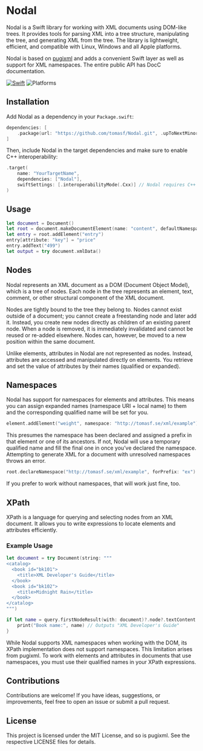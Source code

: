 # Nodal

Nodal is a Swift library for working with XML documents using DOM-like trees. It provides tools for parsing XML into a tree structure, manipulating the tree, and generating XML from the tree. The library is lightweight, efficient, and compatible with Linux, Windows and all Apple platforms.

Nodal is based on [pugixml](https://github.com/zeux/pugixml) and adds a convenient Swift layer as well as support for XML namespaces. The entire public API has DocC documentation.

[![Swift](https://github.com/tomasf/Nodal/actions/workflows/swift.yml/badge.svg)](https://github.com/tomasf/Nodal/actions/workflows/swift.yml) ![Platforms](https://img.shields.io/badge/Platforms-macOS_%7C_iOS_%7C_tvOS_%7C_watchOS_%7C_visionOS_%7C_Linux_%7C_Windows-47D?logo=swift&logoColor=white)

## Installation

Add Nodal as a dependency in your `Package.swift`:

```swift
dependencies: [
    .package(url: "https://github.com/tomasf/Nodal.git", .upToNextMinor(from: "0.3.0"))
]
```

Then, include Nodal in the target dependencies and make sure to enable C++ interoperability:

```swift
.target(
    name: "YourTargetName",
    dependencies: ["Nodal"],
    swiftSettings: [.interoperabilityMode(.Cxx)] // Nodal requires C++ interop
)
```

## Usage

```swift
let document = Document()
let root = document.makeDocumentElement(name: "content", defaultNamespace: "http://tomasf.se/xml/example")
let entry = root.addElement("entry")
entry[attribute: "key"] = "price"
entry.addText("499")
let output = try document.xmlData()
```

## Nodes

Nodal represents an XML document as a DOM (Document Object Model), which is a tree of nodes. Each node in the tree represents an element, text, comment, or other structural component of the XML document.

Nodes are tightly bound to the tree they belong to. Nodes cannot exist outside of a document; you cannot create a freestanding node and later add it. Instead, you create new nodes directly as children of an existing parent node.  When a node is removed, it is immediately invalidated and cannot be reused or re-added elsewhere. Nodes can, however, be moved to a new position within the same document.

Unlike elements, attributes in Nodal are not represented as nodes. Instead, attributes are accessed and manipulated directly on elements. You retrieve and set the value of attributes by their names (qualified or expanded).

## Namespaces

Nodal has support for namespaces for elements and attributes. This means you can assign expanded names (namespace URI + local name) to them and the corresponding qualified name will be set for you.

```swift
element.addElement("weight", namespace: "http://tomasf.se/xml/example")
```

This presumes the namespace has been declared and assigned a prefix in that element or one of its ancestors. If not, Nodal will use a temporary qualified name and fill the final one in once you’ve declared the namespace. Attempting to generate XML for a document with unresolved namespaces throws an error.

```swift
root.declareNamespace("http://tomasf.se/xml/example", forPrefix: "ex")
```

If you prefer to work without namespaces, that will work just fine, too.

## XPath

XPath is a language for querying and selecting nodes from an XML document. It allows you to write expressions to locate elements and attributes efficiently.

### Example Usage
```swift
let document = try Document(string: """
<catalog>
  <book id="bk101">
    <title>XML Developer's Guide</title>
  </book>
  <book id="bk102">
    <title>Midnight Rain</title>
  </book>
</catalog>
""")

if let name = query.firstNodeResult(with: document)?.node?.textContent {
    print("Book name:", name) // Outputs "XML Developer's Guide"
}
```

While Nodal supports XML namespaces when working with the DOM, its XPath implementation does not support namespaces. This limitation arises from pugixml. To work with elements and attributes in documents that use namespaces, you must use their qualified names in your XPath expressions.

## Contributions

Contributions are welcome! If you have ideas, suggestions, or improvements, feel free to open an issue or submit a pull request.

## License

This project is licensed under the MIT License, and so is pugixml. See the respective LICENSE files for details.

